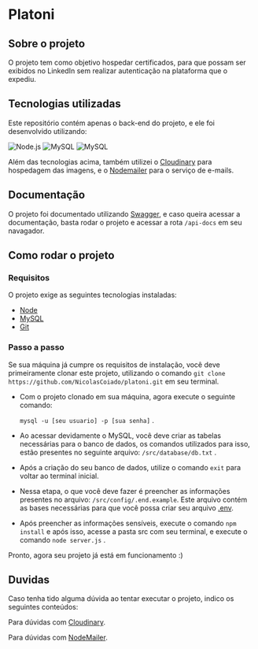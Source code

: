 # Platoni
## Sobre o projeto
O projeto tem como objetivo hospedar certificados, para que possam ser exibidos no LinkedIn sem realizar autenticação na plataforma que o expediu.

## Tecnologias utilizadas

Este repositório contém apenas o back-end do projeto, e ele foi desenvolvido utilizando:

![Node.js](https://img.shields.io/badge/Node.js-43853D?style=for-the-badge&logo=node.js&logoColor=white
)
![MySQL](https://img.shields.io/badge/MySQL-00000F?style=for-the-badge&logo=mysql&logoColor=white)
![MySQL](https://img.shields.io/badge/Express.js-404D59?style=for-the-badge)

Além das tecnologias acima, também utilizei o [Cloudinary](https://cloudinary.com/) para hospedagem das imagens, e o [Nodemailer](https://nodemailer.com/) para o serviço de e-mails.

## Documentação
O projeto foi documentado utilizando [Swagger](https://swagger.io/), e caso queira acessar a documentação, basta rodar o projeto e acessar a rota `/api-docs` em seu navagador.

## Como rodar o projeto

### Requisitos
O projeto exige as seguintes tecnologias instaladas:
* [Node](https://nodejs.org/en)
* [MySQL](https://www.mysql.com/)
* [Git](https://git-scm.com/)

### Passo a passo
 Se sua máquina já cumpre os requisitos de instalação, você deve primeiramente clonar este projeto, utilizando o comando `git clone https://github.com/NicolasCoiado/platoni.git` em seu terminal.

* Com o projeto clonado em sua máquina, agora execute o seguinte comando:

    `mysql -u [seu usuario] -p [sua senha]` .

* Ao acessar devidamente o MySQL, você deve criar as tabelas necessárias para o banco de dados, os comandos utilizados para isso, estão presentes no seguinte arquivo: `/src/database/db.txt` .

* Após a criação do seu banco de dados, utilize o comando `exit` para voltar ao terminal inicial.

* Nessa etapa, o que você deve fazer é preencher as informações presentes no arquivo: `/src/config/.end.example`. Este arquivo contém as bases necessárias para que você possa criar seu arquivo [.env](https://www.alura.com.br/artigos/dotenv-gerenciando-variaveis-ambiente).

* Após preencher as informações sensíveis, execute o comando `npm install` e após isso, acesse a pasta src com seu terminal, e execute o comando `node server.js` .

Pronto, agora seu projeto já está em funcionamento :)

## Duvidas
Caso tenha tido alguma dúvida ao tentar executar o projeto, indico os seguintes conteúdos:

Para dúvidas com [Cloudinary](https://cloudinary.com/documentation/node_integration).

Para dúvidas com [NodeMailer](https://www.youtube.com/watch?v=q2sPzKgBMaA).




